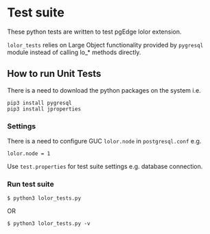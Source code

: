 # Test suite

These python tests are written to test pgEdge lolor extension.

`lolor_tests` relies on Large Object functionality provided
by `pygresql` module instead of calling lo_* methods directly.

## How to run Unit Tests

There is a need to download the python packages on the
system i.e.

```
pip3 install pygresql
pip3 install jproperties
```

### Settings 

There is a need to configure GUC `lolor.node` in `postgresql.conf` e.g.
```
lolor.node = 1
```

Use `test.properties` for test suite settings e.g. database connection.

### Run test suite

```
$ python3 lolor_tests.py
```
OR
```
$ python3 lolor_tests.py -v
```